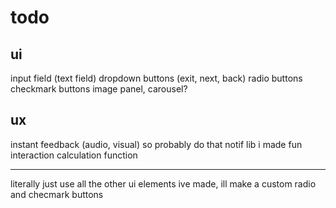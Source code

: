 # todo

## ui
input field (text field)
dropdown
buttons (exit, next, back)
radio buttons
checkmark buttons
image panel, carousel?

## ux
instant feedback (audio, visual) so probably do that notif lib i made
fun interaction
calculation function

---

literally just use all the other ui elements ive made, ill make a custom radio and checmark buttons